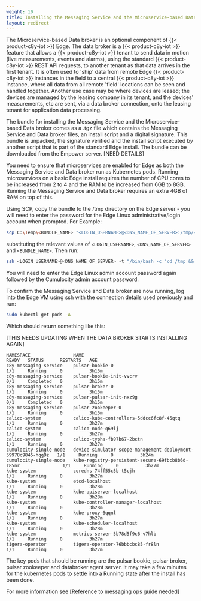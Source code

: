 ```yaml
---
weight: 10
title: Installing the Messaging Service and the Microservice-based Data broker on Edge
layout: redirect
---
```


The Microservice-based Data broker is an optional component of {{< product-c8y-iot >}} Edge. The data broker is a {{< product-c8y-iot >}} feature that allows a {{< product-c8y-iot >}} tenant to send data in motion (live measurements, events and alarms), using the standard {{< product-c8y-iot >}} REST API requests, to another tenant as that data arrives in the first tenant. It is often used to 'ship' data from remote Edge {{< product-c8y-iot >}} instances in the field to a central {{< product-c8y-iot >}} instance, where all data from all remote 'field' locations can be seen and handled together. Another use case may be where devices are leased; the devices are managed by the leasing company in its tenant, and the devices' measurements, etc are sent, via a data broker connection, onto the leasing tenant for application data processing.

The bundle for installing the Messaging Service and the Microservice-based Data broker comes as a .tgz file which contains the Messaging Service and Data broker files, an install script and a digital signature. This bundle is unpacked, the signature verified and the install script executed by another script that is part of the standard Edge install. The bundle can be downloaded from the Empower server. [NEED DETAILS]

You need to ensure that microservices are enabled for Edge as both the Messaging Service and Data broker run as Kubernetes pods. Running microservices on a basic Edge install requires the number of CPU cores to be increased from 2 to 4 and the RAM to be increased from 6GB to 8GB. Running the Messaging Service and Data broker requires an extra 4GB of RAM on top of this.

Using SCP, copy the bundle to the /tmp directory on the Edge server - you will need to enter the password for the Edge Linux administrative/login account when prompted. For Example:

```bash
scp C:\Temp\<BUNDLE_NAME> "<LOGIN_USERNAME>@<DNS_NAME_OF_SERVER>:/tmp/<BUNDLE_NAME>"
```

substituting the relevant values of `<LOGIN_USERNAME>`, `<DNS_NAME_OF_SERVER>` and `<BUNDLE_NAME>`. Then run:

```bash
ssh <LOGIN_USERNAME>@<DNS_NAME_OF_SERVER> -t "/bin/bash -c 'cd /tmp && sudo /opt/c8y/utilities/install_signed_package.sh /tmp<BUNDLE_NAME>"
```

You will need to enter the Edge Linux admin account password again followed by the Cumulocity admin account password.

To confirm the Messaging Service and Data broker are now running, log into the Edge VM using ssh with the connection details used previously and run:

```bash
sudo kubectl get pods -A
```

Which should return something like this:

[THIS NEEDS UPDATING WHEN THE DATA BROKER STARTS INSTALLING AGAIN]

```
NAMESPACE                NAME                                                            READY   STATUS      RESTARTS   AGE
c8y-messaging-service    pulsar-bookie-0                                                 1/1     Running     0          3h15m
c8y-messaging-service    pulsar-bookie-init-vvcrv                                        0/1     Completed   0          3h15m
c8y-messaging-service    pulsar-broker-0                                                 1/1     Running     0          3h15m
c8y-messaging-service    pulsar-pulsar-init-nxz9g                                        0/1     Completed   0          3h15m
c8y-messaging-service    pulsar-zookeeper-0                                              1/1     Running     0          3h15m
calico-system            calico-kube-controllers-5ddcc6fc8f-45qtq                        1/1     Running     0          3h27m
calico-system            calico-node-q69lj                                               1/1     Running     0          3h27m
calico-system            calico-typha-fb97b67-2bctn                                      1/1     Running     0          3h27m
cumulocity-single-node   device-simulator-scope-management-deployment-59978c9845-hqg9z   1/1     Running     0          3h24m
cumulocity-single-node   kube-registry-persistent-secure-69fbcb8b6d-z85nr                1/1     Running     0          3h27m
kube-system              coredns-74ff55c5b-t5cjh                                         1/1     Running     0          3h27m
kube-system              etcd-localhost                                                  1/1     Running     0          3h28m
kube-system              kube-apiserver-localhost                                        1/1     Running     0          3h28m
kube-system              kube-controller-manager-localhost                               1/1     Running     0          3h28m
kube-system              kube-proxy-6qqnl                                                1/1     Running     0          3h27m
kube-system              kube-scheduler-localhost                                        1/1     Running     0          3h28m
kube-system              metrics-server-5b78d5f9c6-v7hlb                                 1/1     Running     0          3h27m
tigera-operator          tigera-operator-76bbbcbc85-fr8ln                                1/1     Running     0          3h27m
```

The key pods that should be running are the pulsar bookie, pulsar broker, pulsar zookeeper and databroker agent server. It may take a few minutes for the kubernetes pods to settle into a Running state after the install has been done.

For more information see [Reference to messaging ops guide needed]